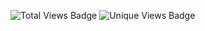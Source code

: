![Total Views Badge](https://img.shields.io/badge/Total%20Views-100-blue)
![Unique Views Badge](https://img.shields.io/badge/Unique%20Views-338-blue)

